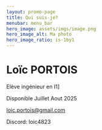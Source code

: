 ```yaml
---
layout: promo-page
title: Qui suis-je?
menubar: menu_bar
hero_image: assets/imgs/image.png
hero_image_alt: Ma photo
hero_image_ratio: is-1by1
---
```


# Loïc PORTOIS
Elève ingénieur en I1]

Disponible Juillet Aout 2025

[loic.portois@gmail.com](mailto:loic.portois@gmail.com)

Discord: loic4823
